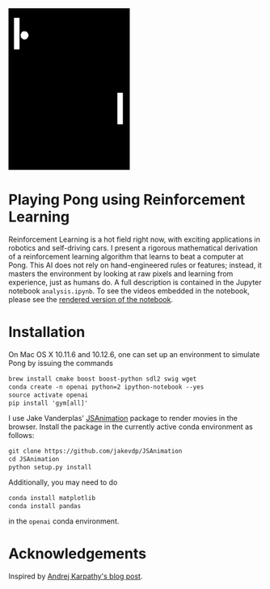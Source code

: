 <img src="images/pong animation.gif">

# Playing Pong using Reinforcement Learning
Reinforcement Learning is a hot field right now, with exciting applications in robotics and self-driving cars. 
I present a rigorous mathematical derivation of a reinforcement learning algorithm that learns to beat a computer at Pong. 
This AI does not rely on hand-engineered rules or features; 
instead, it masters the environment by looking at raw pixels and learning from experience, just as humans do.
A full description is contained in the Jupyter notebook `analysis.ipynb`. 
To see the videos embedded in the notebook, please see the [rendered version of the notebook](https://petermchale.github.io/pong_RL.html). 

# Installation 
On Mac OS X 10.11.6 and 10.12.6, one can set up an environment to simulate Pong by issuing the commands

```
brew install cmake boost boost-python sdl2 swig wget
conda create -n openai python=2 ipython-notebook --yes 
source activate openai
pip install 'gym[all]' 
```

I use Jake Vanderplas' [JSAnimation](https://github.com/jakevdp/JSAnimation) package to render movies in the browser. Install the package in the currently active conda environment as follows:

```
git clone https://github.com/jakevdp/JSAnimation
cd JSAnimation
python setup.py install
```

Additionally, you may need to do 

```
conda install matplotlib 
conda install pandas
``` 

in the `openai` conda environment. 

# Acknowledgements
Inspired by [Andrej Karpathy's blog post](http://karpathy.github.io/2016/05/31/rl/). 


